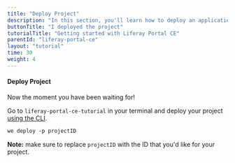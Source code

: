 ```yaml
---
title: "Deploy Project"
description: "In this section, you'll learn how to deploy an application using Liferay Portal CE."
buttonTitle: "I deployed the project"
tutorialTitle: "Getting started with Liferay Portal CE"
parentId: "liferay-portal-ce"
layout: "tutorial"
time: 30
weight: 4
---
```


#### Deploy Project

Now the moment you have been waiting for!

Go to `liferay-portal-ce-tutorial` in your terminal and deploy your project [using the CLI](/docs/intro/using-the-command-line/).

```xml
we deploy -p projectID
```

**Note:** make sure to replace `projectID` with the ID that you'd like for your project.

